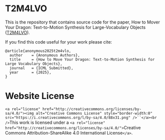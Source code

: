 # T2M4LVO

This is the repository that contains source code for the paper, How to Mover Your Dragon: Text-to-Motion Synthesis for Large-Vocabulary Objects ([T2M4LVO](https://t2m4lvo.github.io/)).

If you find this code useful for your work please cite:

```
@article{anonymous2025t2m4vlo,
  author    = {Anonymous Authors},
  title     = {How to Move Your Dragon: Text-to-Motion Synthesis for Large Vocabulary Objects},
  journal   = {ICML Submitted},
  year      = {2025},
}
```

# Website License

`<a rel="license" href="http://creativecommons.org/licenses/by-sa/4.0/"><img alt="Creative Commons License" style="border-width:0" src="https://i.creativecommons.org/l/by-sa/4.0/88x31.png" />``</a><br />`This work is licensed under a `<a rel="license" href="http://creativecommons.org/licenses/by-sa/4.0/">`Creative Commons Attribution-ShareAlike 4.0 International License`</a>`.
